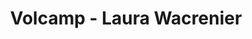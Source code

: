 ---
  name: Laura Wacrenier
  title: Volcamp - Laura Wacrenier
  abstract: 
  twitter: none
  photo: none
  linkedin: none
  keynotes: false
---